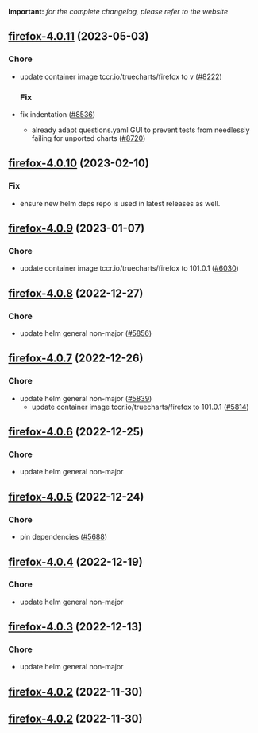 **Important:**
*for the complete changelog, please refer to the website*




## [firefox-4.0.11](https://github.com/truecharts/charts/compare/firefox-4.0.10...firefox-4.0.11) (2023-05-03)

### Chore

- update container image tccr.io/truecharts/firefox to v ([#8222](https://github.com/truecharts/charts/issues/8222))
  
  ### Fix

- fix indentation ([#8536](https://github.com/truecharts/charts/issues/8536))
  - already adapt questions.yaml GUI to prevent tests from needlessly failing for unported charts ([#8720](https://github.com/truecharts/charts/issues/8720))
  
  


## [firefox-4.0.10](https://github.com/truecharts/charts/compare/firefox-desktop-g3-2.0.14...firefox-4.0.10) (2023-02-10)

### Fix

- ensure new helm deps repo is used in latest releases as well.
  
  


## [firefox-4.0.9](https://github.com/truecharts/charts/compare/firefox-syncserver-12.0.15...firefox-4.0.9) (2023-01-07)

### Chore

- update container image tccr.io/truecharts/firefox to 101.0.1 ([#6030](https://github.com/truecharts/charts/issues/6030))
  
  


## [firefox-4.0.8](https://github.com/truecharts/charts/compare/firefox-desktop-g3-2.0.9...firefox-4.0.8) (2022-12-27)

### Chore

- update helm general non-major ([#5856](https://github.com/truecharts/charts/issues/5856))
  
  


## [firefox-4.0.7](https://github.com/truecharts/charts/compare/firefox-syncserver-12.0.13...firefox-4.0.7) (2022-12-26)

### Chore

- update helm general non-major ([#5839](https://github.com/truecharts/charts/issues/5839))
  - update container image tccr.io/truecharts/firefox to 101.0.1 ([#5814](https://github.com/truecharts/charts/issues/5814))
  
  


## [firefox-4.0.6](https://github.com/truecharts/charts/compare/firefox-desktop-g3-2.0.7...firefox-4.0.6) (2022-12-25)

### Chore

- update helm general non-major
  
  


## [firefox-4.0.5](https://github.com/truecharts/charts/compare/firefox-desktop-g3-2.0.6...firefox-4.0.5) (2022-12-24)

### Chore

- pin dependencies ([#5688](https://github.com/truecharts/charts/issues/5688))
  
  


## [firefox-4.0.4](https://github.com/truecharts/charts/compare/firefox-syncserver-12.0.11...firefox-4.0.4) (2022-12-19)

### Chore

- update helm general non-major
  
  


## [firefox-4.0.3](https://github.com/truecharts/charts/compare/firefox-syncserver-12.0.9...firefox-4.0.3) (2022-12-13)

### Chore

- update helm general non-major
  
  


## [firefox-4.0.2](https://github.com/truecharts/charts/compare/firefox-syncserver-12.0.6...firefox-4.0.2) (2022-11-30)




## [firefox-4.0.2](https://github.com/truecharts/charts/compare/firefox-syncserver-12.0.6...firefox-4.0.2) (2022-11-30)
